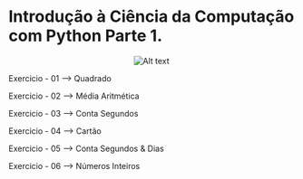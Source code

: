 # **Introdução à Ciência da Computação com Python Parte 1.**

<div align="center">

![Alt text](https://cdn.icon-icons.com/icons2/2415/PNG/512/python_original_logo_icon_146381.png)

</div>

Exercicio - 01 --> Quadrado

Exercicio - 02 --> Média Aritmética

Exercicio - 03 --> Conta Segundos

Exercicio - 04 --> Cartão

Exercicio - 05 --> Conta Segundos & Dias

Exercicio - 06 --> Números Inteiros

